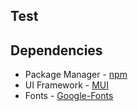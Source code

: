 
## Test
## Dependencies
* Package Manager - [npm](https://npmjs.com/ "")
* UI Framework - [MUI](https://https://mui.com/ "")
* Fonts - [Google-Fonts](https://fonts.googleapis.com/css2?family=Roboto:wght@100;400&display=swap/ "")

